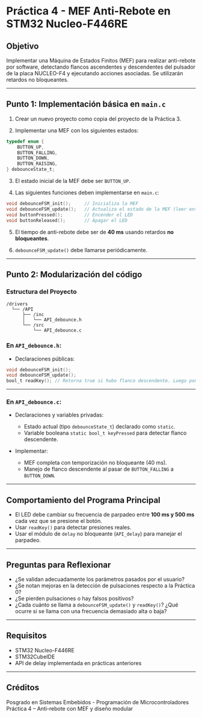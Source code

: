 # Práctica 4 - MEF Anti-Rebote en STM32 Nucleo-F446RE

## Objetivo

Implementar una Máquina de Estados Finitos (MEF) para realizar anti-rebote por software, detectando flancos ascendentes y descendentes del pulsador de la placa NUCLEO-F4 y ejecutando acciones asociadas. Se utilizarán retardos no bloqueantes.

---

## Punto 1: Implementación básica en `main.c`

1. Crear un nuevo proyecto como copia del proyecto de la Práctica 3.

2. Implementar una MEF con los siguientes estados:
```c
typedef enum {
    BUTTON_UP,
    BUTTON_FALLING,
    BUTTON_DOWN,
    BUTTON_RAISING,
} debounceState_t;
```

3. El estado inicial de la MEF debe ser `BUTTON_UP`.

4. Las siguientes funciones deben implementarse en `main.c`:

```c
void debounceFSM_init();     // Inicializa la MEF
void debounceFSM_update();   // Actualiza el estado de la MEF (leer entradas, lógica de transición y salidas)
void buttonPressed();        // Encender el LED
void buttonReleased();       // Apagar el LED
```

5. El tiempo de anti-rebote debe ser de **40 ms** usando retardos **no bloqueantes**.

6. `debounceFSM_update()` debe llamarse periódicamente.

---

## Punto 2: Modularización del código

### Estructura del Proyecto
```
/drivers
  └── /API
      ├── /inc
      │   └── API_debounce.h
      └── /src
          └── API_debounce.c
```

### En `API_debounce.h`:
- Declaraciones públicas:

```c
void debounceFSM_init();
void debounceFSM_update();
bool_t readKey(); // Retorna true si hubo flanco descendente. Luego pone false.
```

---

### En `API_debounce.c`:

- Declaraciones y variables privadas:
  - Estado actual (tipo `debounceState_t`) declarado como `static`.
  - Variable booleana `static bool_t keyPressed` para detectar flanco descendente.

- Implementar:
  - MEF completa con temporización no bloqueante (40 ms).
  - Manejo de flanco descendente al pasar de `BUTTON_FALLING` a `BUTTON_DOWN`.

---

## Comportamiento del Programa Principal

- El LED debe cambiar su frecuencia de parpadeo entre **100 ms y 500 ms** cada vez que se presione el botón.
- Usar `readKey()` para detectar presiones reales.
- Usar el módulo de `delay` no bloqueante (`API_delay`) para manejar el parpadeo.

---

## Preguntas para Reflexionar

- ¿Se validan adecuadamente los parámetros pasados por el usuario?
- ¿Se notan mejoras en la detección de pulsaciones respecto a la Práctica 0?
- ¿Se pierden pulsaciones o hay falsos positivos?
- ¿Cada cuánto se llama a `debounceFSM_update()` y `readKey()`? ¿Qué ocurre si se llama con una frecuencia demasiado alta o baja?

---

## Requisitos

- STM32 Nucleo-F446RE
- STM32CubeIDE
- API de delay implementada en prácticas anteriores

---

## Créditos

Posgrado en Sistemas Embebidos - Programación de Microcontroladores  
Práctica 4 – Anti-rebote con MEF y diseño modular
